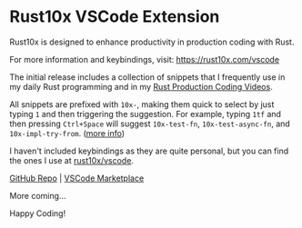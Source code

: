 # Rust10x VSCode Extension

Rust10x is designed to enhance productivity in production coding with Rust.

For more information and keybindings, visit: https://rust10x.com/vscode

The initial release includes a collection of snippets that I frequently use in my daily Rust programming and in my [Rust Production Coding Videos](https://youtube.com/jeremychone).

All snippets are prefixed with `10x-`, making them quick to select by just typing `1` and then triggering the suggestion. For example, typing `1tf` and then pressing `Ctrl+Space` will suggest `10x-test-fn`, `10x-test-async-fn`, and `10x-impl-try-from`. ([more info](https://rust10x.com/vscode))

I haven't included keybindings as they are quite personal, but you can find the ones I use at [rust10x/vscode](https://rust10x.com/vscode).

[GitHub Repo](https://github.com/rust10x/rust10x-vscode) | [VSCode Marketplace](https://marketplace.visualstudio.com/items?itemName=rust10x.rust10x)

More coming...

Happy Coding!